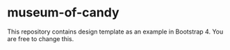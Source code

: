 # museum-of-candy
This repository contains design template as an example in Bootstrap 4. You are free to change this.

